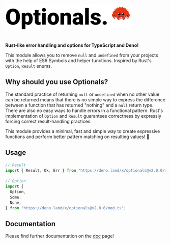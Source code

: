 <br/>

<img src="logo.png" width="400" margin="30px"/>

#

**Rust-like error handling and options for TypeScript and Deno!**

This module allows you to remove `null` and `undefined` from your projects with the help of ES6 Symbols and helper functions. Inspired by Rust's `Option`, `Result` enums.

## Why should you use Optionals?

The standard practice of returning `null` or `undefined` when no other value can be returned means that there is no simple way to express the difference between a function that has returned "nothing" and a `null` return type. There are also no easy ways to handle errors in a functional pattern. Rust's implementation of `Option` and `Result` guarantees correctness by expressly forcing correct result-handling practices.

This module provides a minimal, fast and simple way to create expressive functions and perform better pattern matching on resulting values! 🚀

## Usage

```ts
// Result
import { Result, Ok, Err } from "https://deno.land/x/optionals@v2.0.0/mod.ts";

// Option
import {
  Option,
  Some,
  None,
} from "https://deno.land/x/optionals@v2.0.0/mod.ts";
```

## Documentation

Please find further documentation on the [doc](https://doc.deno.land/https://deno.land/x/optionals@v2.0.0/mod.ts) page!
